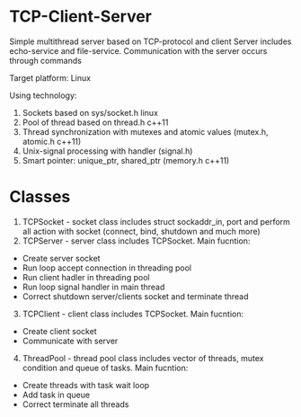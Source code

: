 # TCP-Client-Server
Simple multithread server based on TCP-protocol and client
Server includes echo-service and file-service. Communication with the server occurs through commands

Target platform: Linux

Using technology:
1) Sockets based on sys/socket.h linux 
2) Pool of thread based on thread.h c++11
3) Thread synchronization with mutexes and atomic values (mutex.h, atomic.h c++11)
4) Unix-signal processing with handler (signal.h)
5) Smart pointer: unique_ptr, shared_ptr (memory.h c++11)

# Classes
1) TCPSocket - socket class includes struct sockaddr_in, port and perform all action with socket (connect, bind, shutdown and much more)
2) TCPServer - server class includes TCPSocket. Main fucntion:
* Сreate server socket 
* Run loop accept connection in threading pool
* Run client hadler in threading pool 
* Run loop signal handler in main thread
* Correct shutdown server/clients socket and terminate thread
3) TCPClient - client class includes TCPSocket. Main fucntion:
* Create client socket
* Communicate with server
4) ThreadPool - thread pool class includes vector of threads, mutex condition and queue of tasks. Main fucntion:
* Create threads with task wait loop
* Add task in queue
* Correct terminate all threads
